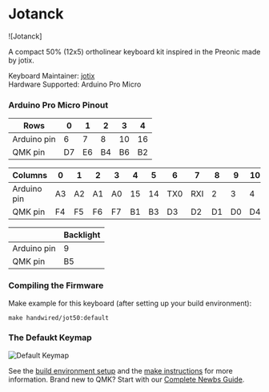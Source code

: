 # Jotanck

![Jotanck]

A compact 50% (12x5) ortholinear keyboard kit inspired in the Preonic made by jotix.

Keyboard Maintainer: [jotix](https://github.com/jotix)  
Hardware Supported: Arduino Pro Micro  

### Arduino Pro Micro Pinout

| Rows        | 0  | 1  | 2  | 3  | 4  |
|-------------|----|----|----|----|----|
| Arduino pin | 6  | 7  | 8  | 10 | 16 |
| QMK pin     | D7 | E6 | B4 | B6 | B2 |

| Columns     | 0  | 1  | 2  | 3  | 4  | 5  | 6   | 7   | 8  | 9  | 10 | 11 |
|-------------|----|----|----|----|----|----|-----|-----|----|----|----|----|
| Arduino pin | A3 | A2 | A1 | A0 | 15 | 14 | TX0 | RXI | 2  | 3  | 4  | 5  |
| QMK pin     | F4 | F5 | F6 | F7 | B1 | B3 | D3  | D2  | D1 | D0 | D4 | C6 |

|             | Backlight |
|-------------|-----------|
| Arduino pin | 9         |
| QMK pin     | B5        |

### Compiling the Firmware

Make example for this keyboard (after setting up your build environment):

    make handwired/jot50:default

### The Defaukt Keymap

![Default Keymap](https://i.imgur.com/g85V8K6.png)

See the [build environment setup](https://docs.qmk.fm/#/getting_started_build_tools) and the [make instructions](https://docs.qmk.fm/#/getting_started_make_guide) for more information. Brand new to QMK? Start with our [Complete Newbs Guide](https://docs.qmk.fm/#/newbs).
